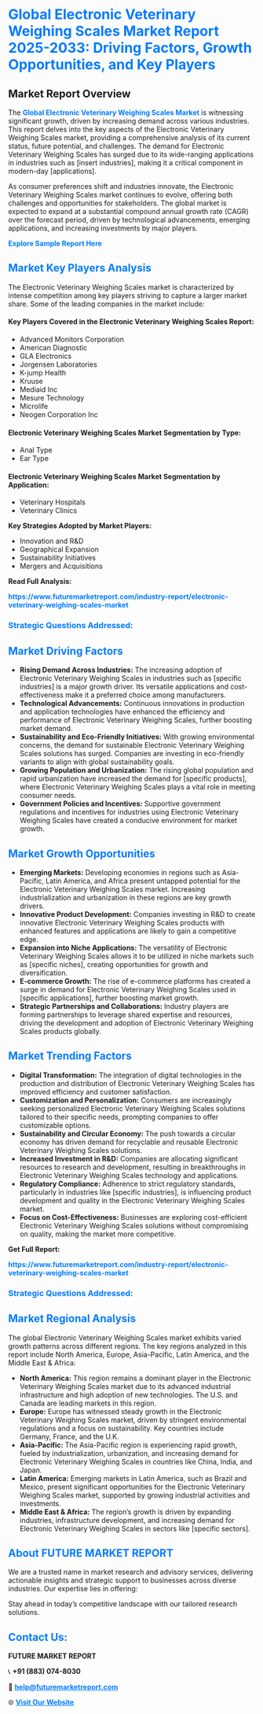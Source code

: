 <h1 style="color: #007BFF;">Global Electronic Veterinary Weighing Scales Market Report 2025-2033: Driving Factors, Growth Opportunities, and Key Players</h1>

<section id="overview">
<h2>Market Report Overview</h2>
<p>The <a href="https://www.futuremarketreport.com/industry-report/electronic-veterinary-weighing-scales-market" style="color: #007BFF; text-decoration: none;"><strong>Global Electronic Veterinary Weighing Scales Market</strong></a> is witnessing significant growth, driven by increasing demand across various industries. This report delves into the key aspects of the Electronic Veterinary Weighing Scales market, providing a comprehensive analysis of its current status, future potential, and challenges. The demand for Electronic Veterinary Weighing Scales has surged due to its wide-ranging applications in industries such as [insert industries], making it a critical component in modern-day [applications].</p>
<p>As consumer preferences shift and industries innovate, the Electronic Veterinary Weighing Scales market continues to evolve, offering both challenges and opportunities for stakeholders. The global market is expected to expand at a substantial compound annual growth rate (CAGR) over the forecast period, driven by technological advancements, emerging applications, and increasing investments by major players.</p>
</section>

<section id="overview">
<p><a href="https://www.futuremarketreport.com/request-sample/reportId=31737" style="color: #007BFF; text-decoration: none;"><strong>Explore Sample Report Here</strong></a></p>
</section>

<section id="key-players">
<h2 style="color: #007BFF;">Market Key Players Analysis</h2>
<p>The Electronic Veterinary Weighing Scales market is characterized by intense competition among key players striving to capture a larger market share. Some of the leading companies in the market include:</p>
<h4>Key Players Covered in the Electronic Veterinary Weighing Scales Report:</h4>
<ul><li>Advanced Monitors Corporation</li><li>American Diagnostic</li><li>GLA Electronics</li><li>Jorgensen Laboratories</li><li>K-jump Health</li><li>Kruuse</li><li>Mediaid Inc</li><li>Mesure Technology</li><li>Microlife</li><li>Neogen Corporation Inc</li></ul>
<h4>Electronic Veterinary Weighing Scales Market Segmentation by Type:</h4>
<ul><li>Anal Type</li><li>Ear Type</li></ul>

<h4>Electronic Veterinary Weighing Scales Market Segmentation by Application:</h4>
<ul><li>Veterinary Hospitals</li><li>Veterinary Clinics</li></ul>
<p><strong>Key Strategies Adopted by Market Players:</strong></p>
<ul>
<li>Innovation and R&D</li>
<li>Geographical Expansion</li>
<li>Sustainability Initiatives</li>
<li>Mergers and Acquisitions</li>
</ul>
</section>

<section>
<p><strong>Read Full Analysis: </strong></p><a href="https://www.futuremarketreport.com/industry-report/electronic-veterinary-weighing-scales-market" style="color: #007BFF; text-decoration: none;"><strong>https://www.futuremarketreport.com/industry-report/electronic-veterinary-weighing-scales-market</strong></a>
<h3 style="color: #007BFF;">Strategic Questions Addressed:</h3>
</section>

<section id="driving-factors">
<h2 style="color: #007BFF;">Market Driving Factors</h2>
<ul>
<li><strong>Rising Demand Across Industries:</strong> The increasing adoption of Electronic Veterinary Weighing Scales in industries such as [specific industries] is a major growth driver. Its versatile applications and cost-effectiveness make it a preferred choice among manufacturers.</li>
<li><strong>Technological Advancements:</strong> Continuous innovations in production and application technologies have enhanced the efficiency and performance of Electronic Veterinary Weighing Scales, further boosting market demand.</li>
<li><strong>Sustainability and Eco-Friendly Initiatives:</strong> With growing environmental concerns, the demand for sustainable Electronic Veterinary Weighing Scales solutions has surged. Companies are investing in eco-friendly variants to align with global sustainability goals.</li>
<li><strong>Growing Population and Urbanization:</strong> The rising global population and rapid urbanization have increased the demand for [specific products], where Electronic Veterinary Weighing Scales plays a vital role in meeting consumer needs.</li>
<li><strong>Government Policies and Incentives:</strong> Supportive government regulations and incentives for industries using Electronic Veterinary Weighing Scales have created a conducive environment for market growth.</li>
</ul>
</section>

<section id="growth-opportunities">
<h2 style="color: #007BFF;">Market Growth Opportunities</h2>
<ul>
<li><strong>Emerging Markets:</strong> Developing economies in regions such as Asia-Pacific, Latin America, and Africa present untapped potential for the Electronic Veterinary Weighing Scales market. Increasing industrialization and urbanization in these regions are key growth drivers.</li>
<li><strong>Innovative Product Development:</strong> Companies investing in R&D to create innovative Electronic Veterinary Weighing Scales products with enhanced features and applications are likely to gain a competitive edge.</li>
<li><strong>Expansion into Niche Applications:</strong> The versatility of Electronic Veterinary Weighing Scales allows it to be utilized in niche markets such as [specific niches], creating opportunities for growth and diversification.</li>
<li><strong>E-commerce Growth:</strong> The rise of e-commerce platforms has created a surge in demand for Electronic Veterinary Weighing Scales used in [specific applications], further boosting market growth.</li>
<li><strong>Strategic Partnerships and Collaborations:</strong> Industry players are forming partnerships to leverage shared expertise and resources, driving the development and adoption of Electronic Veterinary Weighing Scales products globally.</li>
</ul>
</section>

<section id="trending-factors">
<h2 style="color: #007BFF;">Market Trending Factors</h2>
<ul>
<li><strong>Digital Transformation:</strong> The integration of digital technologies in the production and distribution of Electronic Veterinary Weighing Scales has improved efficiency and customer satisfaction.</li>
<li><strong>Customization and Personalization:</strong> Consumers are increasingly seeking personalized Electronic Veterinary Weighing Scales solutions tailored to their specific needs, prompting companies to offer customizable options.</li>
<li><strong>Sustainability and Circular Economy:</strong> The push towards a circular economy has driven demand for recyclable and reusable Electronic Veterinary Weighing Scales solutions.</li>
<li><strong>Increased Investment in R&D:</strong> Companies are allocating significant resources to research and development, resulting in breakthroughs in Electronic Veterinary Weighing Scales technology and applications.</li>
<li><strong>Regulatory Compliance:</strong> Adherence to strict regulatory standards, particularly in industries like [specific industries], is influencing product development and quality in the Electronic Veterinary Weighing Scales market.</li>
<li><strong>Focus on Cost-Effectiveness:</strong> Businesses are exploring cost-efficient Electronic Veterinary Weighing Scales solutions without compromising on quality, making the market more competitive.</li>
</ul>
</section>

<section>
<p><strong>Get Full Report: </strong></p><a href="https://www.futuremarketreport.com/industry-report/electronic-veterinary-weighing-scales-market" style="color: #007BFF; text-decoration: none;"><strong>https://www.futuremarketreport.com/industry-report/electronic-veterinary-weighing-scales-market</strong></a>
<h3 style="color: #007BFF;">Strategic Questions Addressed:</h3>
</section>


<section id="regional-analysis">
<h2 style="color: #007BFF;">Market Regional Analysis</h2>
<p>The global Electronic Veterinary Weighing Scales market exhibits varied growth patterns across different regions. The key regions analyzed in this report include North America, Europe, Asia-Pacific, Latin America, and the Middle East & Africa:</p>
<ul>
<li><strong>North America:</strong> This region remains a dominant player in the Electronic Veterinary Weighing Scales market due to its advanced industrial infrastructure and high adoption of new technologies. The U.S. and Canada are leading markets in this region.</li>
<li><strong>Europe:</strong> Europe has witnessed steady growth in the Electronic Veterinary Weighing Scales market, driven by stringent environmental regulations and a focus on sustainability. Key countries include Germany, France, and the U.K.</li>
<li><strong>Asia-Pacific:</strong> The Asia-Pacific region is experiencing rapid growth, fueled by industrialization, urbanization, and increasing demand for Electronic Veterinary Weighing Scales in countries like China, India, and Japan.</li>
<li><strong>Latin America:</strong> Emerging markets in Latin America, such as Brazil and Mexico, present significant opportunities for the Electronic Veterinary Weighing Scales market, supported by growing industrial activities and investments.</li>
<li><strong>Middle East & Africa:</strong> The region’s growth is driven by expanding industries, infrastructure development, and increasing demand for Electronic Veterinary Weighing Scales in sectors like [specific sectors].</li>
</ul>
</section>

<footer>
<h2 style="color: #007BFF;">About FUTURE MARKET REPORT</h2>
<p>We are a trusted name in market research and advisory services, delivering actionable insights and strategic support to businesses across diverse industries. Our expertise lies in offering:</p>

<p>Stay ahead in today’s competitive landscape with our tailored research solutions.</p>

<h2 style="color: #007BFF;">Contact Us:</h2>
<p><strong>FUTURE MARKET REPORT</strong></p>
<p>📞 <strong>+91 (883) 074-8030</strong></p>
<p>📧 <strong><a href="mailto:help@futuremarketreport.com" style="color: #007BFF;">help@futuremarketreport.com</a></strong></p>
<p>🌐 <strong><a href="https://www.futuremarketreport.com/" style="color: #007BFF;">Visit Our Website</a></strong></p>
</footer>